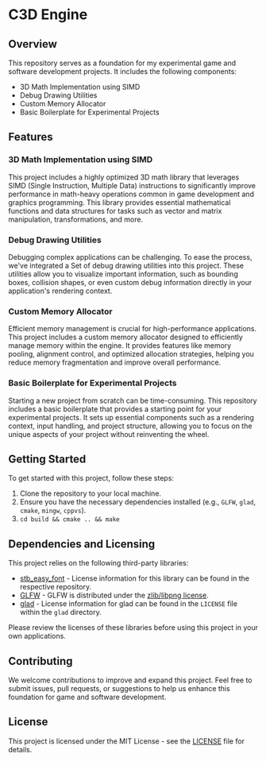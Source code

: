 # C3D Engine

## Overview

This repository serves as a foundation for my experimental game and software development projects. It includes the following components:

- 3D Math Implementation using SIMD
- Debug Drawing Utilities
- Custom Memory Allocator
- Basic Boilerplate for Experimental Projects

## Features

### 3D Math Implementation using SIMD

This project includes a highly optimized 3D math library that leverages SIMD (Single Instruction, Multiple Data) instructions to significantly improve performance in math-heavy operations common in game development and graphics programming. This library provides essential mathematical functions and data structures for tasks such as vector and matrix manipulation, transformations, and more.

### Debug Drawing Utilities

Debugging complex applications can be challenging. To ease the process, we've integrated a Set of debug drawing utilities into this project. These utilities allow you to visualize important information, such as bounding boxes, collision shapes, or even custom debug information directly in your application's rendering context.

### Custom Memory Allocator

Efficient memory management is crucial for high-performance applications. This project includes a custom memory allocator designed to efficiently manage memory within the engine. It provides features like memory pooling, alignment control, and optimized allocation strategies, helping you reduce memory fragmentation and improve overall performance.

### Basic Boilerplate for Experimental Projects

Starting a new project from scratch can be time-consuming. This repository includes a basic boilerplate that provides a starting point for your experimental projects. It sets up essential components such as a rendering context, input handling, and project structure, allowing you to focus on the unique aspects of your project without reinventing the wheel.

## Getting Started

To get started with this project, follow these steps:

1. Clone the repository to your local machine.
2. Ensure you have the necessary dependencies installed (e.g., `GLFW`, `glad`, `cmake`, `mingw`, `cppvs`).
3. `cd build && cmake .. && make`

## Dependencies and Licensing

This project relies on the following third-party libraries:

- [stb_easy_font](https://github.com/nothings/stb) - License information for this library can be found in the respective repository.
- [GLFW](https://www.glfw.org/) - GLFW is distributed under the [zlib/libpng license](https://www.glfw.org/license.html).
- [glad](https://github.com/Dav1dde/glad) - License information for glad can be found in the `LICENSE` file within the `glad` directory.

Please review the licenses of these libraries before using this project in your own applications.

## Contributing

We welcome contributions to improve and expand this project. Feel free to submit issues, pull requests, or suggestions to help us enhance this foundation for game and software development.

## License

This project is licensed under the MIT License - see the [LICENSE](LICENSE) file for details.
